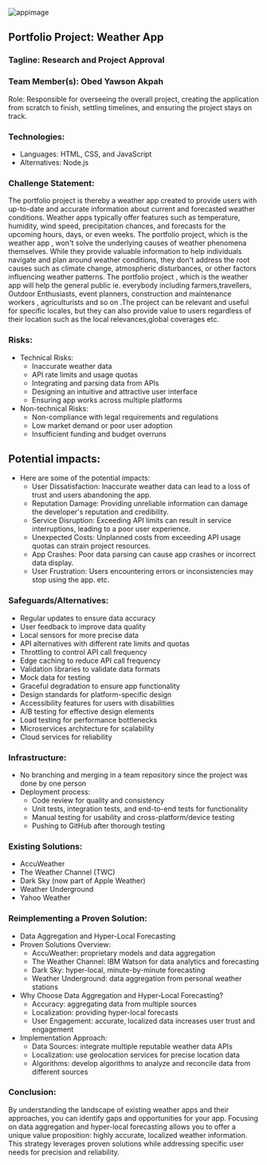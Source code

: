 ![appimage](image.png)
## Portfolio Project: Weather App

### Tagline: Research and Project Approval

### Team Member(s): Obed Yawson Akpah

Role: Responsible for overseeing the overall project, creating the application from scratch to finish, settling timelines, and ensuring the project stays on track.

### Technologies:

- Languages: HTML, CSS, and JavaScript
- Alternatives: Node.js

### Challenge Statement:
The portfolio project is thereby a weather app created to provide users with up-to-date and accurate information about current and forecasted weather conditions. Weather apps typically offer features such as temperature, humidity, wind speed, precipitation chances, and forecasts for the upcoming hours, days, or even weeks. The portfolio project, which is the weather app ,  won't solve the underlying causes of weather phenomena themselves. While they provide valuable information to help individuals navigate and plan around weather conditions, they don't address the root causes such as climate change, atmospheric disturbances, or other factors influencing weather patterns. The portfolio project , which is the weather app will help the general public ie. everybody including farmers,travellers, Outdoor Enthusiasts, event planners, construction and maintenance workers , agriculturists and so on .The project can be relevant and useful for specific locales, but they can also provide value to users regardless of their location such as the local relevances,global coverages etc.

### Risks:

- Technical Risks:
    - Inaccurate weather data
    - API rate limits and usage quotas
    - Integrating and parsing data from APIs
    - Designing an intuitive and attractive user interface
    - Ensuring app works across multiple platforms
- Non-technical Risks:
    - Non-compliance with legal requirements and regulations
    - Low market demand or poor user adoption
    - Insufficient funding and budget overruns

## Potential impacts:
- Here are some of the potential impacts:                         
    - User Dissatisfaction: Inaccurate weather data can lead to a loss of trust and users abandoning the app.
    - Reputation Damage: Providing unreliable information can damage the developer's reputation and credibility.
    - Service Disruption: Exceeding API limits can result in service interruptions, leading to a poor user experience.
    - Unexpected Costs: Unplanned costs from exceeding API usage quotas can strain project resources.
    - App Crashes: Poor data parsing can cause app crashes or incorrect data display.
    - User Frustration: Users encountering errors or inconsistencies may stop using the app. etc.


### Safeguards/Alternatives:

- Regular updates to ensure data accuracy
- User feedback to improve data quality
- Local sensors for more precise data
- API alternatives with different rate limits and quotas
- Throttling to control API call frequency
- Edge caching to reduce API call frequency
- Validation libraries to validate data formats
- Mock data for testing
- Graceful degradation to ensure app functionality
- Design standards for platform-specific design
- Accessibility features for users with disabilities
- A/B testing for effective design elements
- Load testing for performance bottlenecks
- Microservices architecture for scalability
- Cloud services for reliability

### Infrastructure:

- No branching and merging in a team repository since the project was done by one person
- Deployment process:
    - Code review for quality and consistency
    - Unit tests, integration tests, and end-to-end tests for functionality
    - Manual testing for usability and cross-platform/device testing
    - Pushing to GitHub after thorough testing

### Existing Solutions:

- AccuWeather
- The Weather Channel (TWC)
- Dark Sky (now part of Apple Weather)
- Weather Underground
- Yahoo Weather

### Reimplementing a Proven Solution:

- Data Aggregation and Hyper-Local Forecasting
- Proven Solutions Overview:
    - AccuWeather: proprietary models and data aggregation
    - The Weather Channel: IBM Watson for data analytics and forecasting
    - Dark Sky: hyper-local, minute-by-minute forecasting
    - Weather Underground: data aggregation from personal weather stations
- Why Choose Data Aggregation and Hyper-Local Forecasting?
    - Accuracy: aggregating data from multiple sources
    - Localization: providing hyper-local forecasts
    - User Engagement: accurate, localized data increases user trust and engagement
- Implementation Approach:
    - Data Sources: integrate multiple reputable weather data APIs
    - Localization: use geolocation services for precise location data
    - Algorithms: develop algorithms to analyze and reconcile data from different sources

### Conclusion:
By understanding the landscape of existing weather apps and their approaches, you can identify gaps and opportunities for your app. Focusing on data aggregation and hyper-local forecasting allows you to offer a unique value proposition: highly accurate, localized weather information. This strategy leverages proven solutions while addressing specific user needs for precision and reliability.